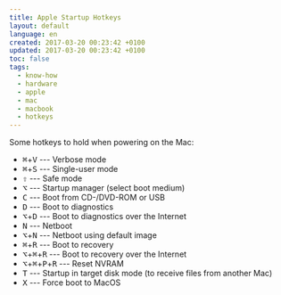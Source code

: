 ```yaml
---
title: Apple Startup Hotkeys
layout: default
language: en
created: 2017-03-20 00:23:42 +0100
updated: 2017-03-20 00:23:42 +0100
toc: false
tags:
  - know-how
  - hardware
  - apple
  - mac
  - macbook
  - hotkeys
---
```

Some hotkeys to hold when powering on the Mac:

* <kbd>⌘</kbd>+<kbd>V</kbd> --- Verbose mode
* <kbd>⌘</kbd>+<kbd>S</kbd> --- Single-user mode
* <kbd>⇧</kbd> --- Safe mode
* <kbd>⌥</kbd> --- Startup manager (select boot medium)
* <kbd>C</kbd> --- Boot from CD-/DVD-ROM or USB
* <kbd>D</kbd> --- Boot to diagnostics
* <kbd>⌥</kbd>+<kbd>D</kbd> --- Boot to diagnostics over the Internet
* <kbd>N</kbd> --- Netboot
* <kbd>⌥</kbd>+<kbd>N</kbd> --- Netboot using default image
* <kbd>⌘</kbd>+<kbd>R</kbd> --- Boot to recovery
* <kbd>⌥</kbd>+<kbd>⌘</kbd>+<kbd>R</kbd> --- Boot to recovery over the Internet
* <kbd>⌥</kbd>+<kbd>⌘</kbd>+<kbd>P</kbd>+<kbd>R</kbd> --- Reset NVRAM
* <kbd>T</kbd> --- Startup in target disk mode (to receive files from another Mac)
* <kbd>X</kbd> --- Force boot to MacOS
